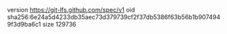 version https://git-lfs.github.com/spec/v1
oid sha256:6e24a5d4233db35aec73d379739cf2f37db5386f63b56b1b9074949f3d9ba6c1
size 129736
